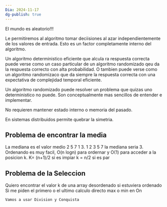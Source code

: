 ```yaml
---
Dia: 2024-11-17
dg-publish: true
---
```

El mundo es aleatorio!!!

Le permitiremos al algoritmo tomar deciisiones al azar independientemente de los valores de entrada. Esto es un factor completamente interno del algoritmo. 

Un algoritmo deterministico eficiente que alcula ra respuesta correcta puede verse como un caso particular de un algoritmo randomizado qeu da la respuesta correcto con alta probabilidad. 
O tambien puede verse como un algoritmo randomizaco que da siempre la respuesta correcta con una expectativa de complejidad temporal eficiente. 

Un algoritmo randomizado puede resolver un problema que quizas uno deterministico no puede. Son conceptualmente mas sencillos de entender e implementar. 

No requieren mantener estado interno o memoria del pasado. 

En sistemas distribuidos permite quebrar la simetria. 


## Problema de encontrar la media 
La mediana es el valor medio 
2 5 7 1 3. 1 2 3 5 7 la mediana seria 3. 
Ordenando es muy facil, O(n logn) para ordernar y O(1) para acceder a la posicion k. K=  (n+1)/2 si es impiar k = n/2 si es par 


## Problema de la Seleccion
Quiero encontrar el valor k de una array desordenado si estuviera ordenado
Si me piden el primero o el ultimo calculo directo max o min en On

	Vamos a usar Division y Conquista 